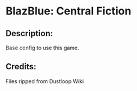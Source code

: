 # BlazBlue: Central Fiction

## Description: 

Base config to use this game.

## Credits: 

Files ripped from Dustloop Wiki

